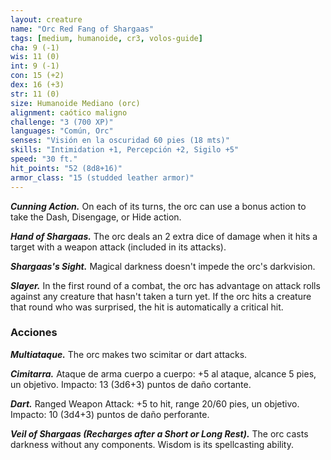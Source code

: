 ```yaml
---
layout: creature
name: "Orc Red Fang of Shargaas"
tags: [medium, humanoide, cr3, volos-guide]
cha: 9 (-1)
wis: 11 (0)
int: 9 (-1)
con: 15 (+2)
dex: 16 (+3)
str: 11 (0)
size: Humanoide Mediano (orc)
alignment: caótico maligno
challenge: "3 (700 XP)"
languages: "Común, Orc"
senses: "Visión en la oscuridad 60 pies (18 mts)"
skills: "Intimidation +1, Percepción +2, Sigilo +5"
speed: "30 ft."
hit_points: "52 (8d8+16)"
armor_class: "15 (studded leather armor)"
---
```


***Cunning Action.*** On each of its turns, the orc can use a bonus action to take the Dash, Disengage, or Hide action.

***Hand of Shargaas.*** The orc deals an 2 extra dice of damage when it hits a target with a weapon attack (included in its attacks).

***Shargaas's Sight.*** Magical darkness doesn't impede the orc's darkvision.

***Slayer.*** In the first round of a combat, the orc has advantage on attack rolls against any creature that hasn't taken a turn yet. If the orc hits a creature that round who was surprised, the hit is automatically a critical hit.

### Acciones

***Multiataque.*** The orc makes two scimitar or dart attacks.

***Cimitarra.*** Ataque de arma cuerpo a cuerpo: +5 al ataque, alcance 5 pies, un objetivo. Impacto: 13 (3d6+3) puntos de daño cortante.

***Dart.*** Ranged Weapon Attack: +5 to hit, range 20/60 pies, un objetivo. Impacto: 10 (3d4+3) puntos de daño perforante.

***Veil of Shargaas (Recharges after a Short or Long Rest).*** The orc casts darkness without any components. Wisdom is its spellcasting ability.